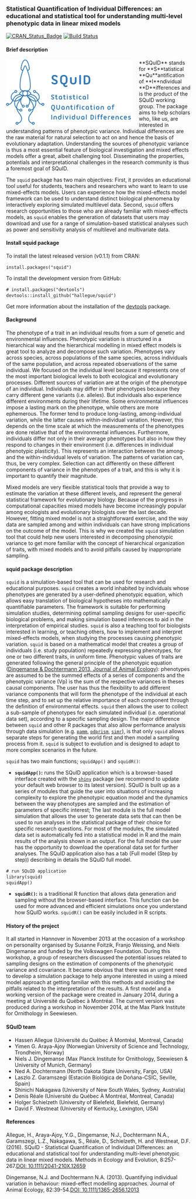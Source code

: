 ### Statistical Quantification of Individual Differences: an educational and statistical tool for understanding multi-level phenotypic data in linear mixed models

[![CRAN\_Status\_Badge](https://www.r-pkg.org/badges/version/squid)](https://cran.r-project.org/package=squid)
[![Build
Status](https://travis-ci.org/hallegue/squid.svg?branch=master)](https://travis-ci.org/hallegue/squid)

#### Brief description

<img id='logo' src='./inst/shiny-squid/www/pictures/logo_2.png' align='left' alt='SQuID' style='padding-right:20px;'>
**SQuID** stands for **S**tatistical **Qu**antification of
**I**ndividual **D**ifferences and is the product of the SQuID working
group. The package aims to help scholars who, like us, are interested in
understanding patterns of phenotypic variance. Individual differences
are the raw material for natural selection to act on and hence the basis
of evolutionary adaptation. Understanding the sources of phenotypic
variance is thus a most essential feature of biological investigation
and mixed effects models offer a great, albeit challenging tool.
Disseminating the properties, potentials and interpretational challenges
in the research community is thus a foremost goal of SQuID.

The `squid` package has two main objectives: First, it provides an
educational tool useful for students, teachers and researchers who want
to learn to use mixed-effects models. Users can experience how the
mixed-effects model framework can be used to understand distinct
biological phenomena by interactively exploring simulated multilevel
data. Second, `squid` offers research opportunities to those who are
already familiar with mixed-effects models, as `squid` enables the
generation of datasets that users may download and use for a range of
simulation-based statistical analyses such as power and sensitivity
analysis of multilevel and multivariate data.

#### Install squid package

To install the latest released version (v0.1.1) from CRAN:

    install.packages("squid")

To install the development version from GitHub:

    # install.packages("devtools")
    devtools::install_github("hallegue/squid")

Get more information about the installation of the
[devtools](https://CRAN.R-project.org/package=devtools/readme/README.html)
package.

#### Background

The phenotype of a trait in an individual results from a sum of genetic
and environmental influences. Phenotypic variation is structured in a
hierarchical way and the hierarchical modelling in mixed effect models
is great tool to analyze and decompose such variation. Phenotypes vary
across species, across populations of the same species, across
individuals of the same population, and across repeated observations of
the same individual. We focused on the individual level because it
represents one of the most important biological levels to both
ecological and evolutionary processes. Different sources of variation
are at the origin of the phenotype of an individual. Individuals may
differ in their phenotypes because they carry different gene variants
(i.e. alleles). But individuals also experience different environments
during their lifetime. Some environmental influences impose a lasting
mark on the phenotype, while others are more ephemerous. The former tend
to produce long-lasting, among-individual variation, while the latter
causes within-individual variation. However, this depends on the time
scale at which the measurements of the phenotypes are done relative that
of the environmental influences. Furthermore, individuals differ not
only in their average phenotypes but also in how they respond to changes
in their environment (i.e. differences in individual phenotypic
plasticity). This represents an interaction between the among- and the
within-individual levels of variation. The patterns of variation can,
thus, be very complex. Selection can act differently on these different
components of variance in the phenotypes of a trait, and this is why it
is important to quantify their magnitude.

Mixed models are very flexible statistical tools that provide a way to
estimate the variation at these different levels, and represent the
general statistical framework for evolutionary biology. Because of the
progress in computational capacities mixed models have become
increasingly popular among ecologists and evolutionary biologists over
the last decade. However, fitting mixed model is not a straightforward
exercise, and the way data are sampled among and within individuals can
have strong implications on the outcome of the model. This is why we
created the `squid` simulation tool that could help new users interested
in decomposing phenotypic variance to get more familiar with the concept
of hierarchical organization of traits, with mixed models and to avoid
pitfalls caused by inappropriate sampling.

#### squid package description

`squid` is a simulation-based tool that can be used for research and
educational purposes. `squid` creates a world inhabited by individuals
whose phenotypes are generated by a user-defined phenotypic equation,
which allows easy translation of biological hypotheses into
mathematically quantifiable parameters. The framework is suitable for
performing simulation studies, determining optimal sampling designs for
user-specific biological problems, and making simulation based
inferences to aid in the interpretation of empirical studies. `squid` is
also a teaching tool for biologists interested in learning, or teaching
others, how to implement and interpret mixed-effects models, when
studying the processes causing phenotypic variation. `squid` is based on
a mathematical model that creates a group of individuals (i.e. study
population) repeatedly expressing phenotypes, for one or two different
traits, in uniform time. Phenotypic values of traits are generated
following the general principle of the phenotypic equation ([Dingemanse
& Dochtermann 2013, Journal of Animal
Ecology](https://onlinelibrary.wiley.com/doi/10.1111/1365-2656.12013/abstract)):
phenotypes are assumed to be the summed effects of a series of
components and the phenotypic variance (Vp) is the sum of the respective
variances in theses causal components. The user has thus the flexibility
to add different variance components that will form the phenotype of the
individual at each time step, and to set up the relative importance of
each component through the definition of environmental effects. `squid`
then allows the user to collect a sub-sample of phenotypes for each
simulated individual (i.e. operational data set), according to a
specific sampling design. The major difference between `squid` and other
R packages that also allow performance analysis through data simulation
(e.g. [`pamm`](https://cran.r-project.org/package=pamm),
[`odprism`](https://cran.r-project.org/package=odprism),
[`simr`](https://cran.r-project.org/package=simr)), is that only `squid`
allows separate steps for generating the world first and then model a
sampling process from it. `squid` is subject to evolution and is
designed to adapt to more complex scenarios in the future.

`squid` has two main functions; `squidApp()` and `squidR()`:

-   **`squidApp()`:** runs the SQuID application which is a
    browser-based interface created with the
    [`shiny`](https://shiny.rstudio.com) package (we recommend to update
    your default web browser to its latest version). SQuID is built up
    as a series of modules that guide the user into situations of
    increasing complexity to explore the phenotypic equation model and
    the dynamics between the way phenotypes are sampled and the
    estimation of parameters of specific interest; The last module is
    the full model simulation that allows the user to generate data sets
    that can then be used to run analyses in the statistical package of
    their choice for specific research questions. For most of the
    modules, the simulated data set is automatically fed into a
    statistical model in R and the main results of the analysis shown in
    an output. For the full model the user has the opportunity to
    download the operational data set for further analyses. The SQuID
    application also has a tab (Full model (Step by step)) describing in
    details the SQuID full model.

<!-- -->

    # run SQuID application
    library(squid)
    squidApp()

-   **`squidR()`:** is a traditional R function that allows data
    generation and sampling without the browser-based interface. This
    function can be used for more advanced and efficient simulations
    once you understand how SQuID works. `squidR()` can be easily
    included in R scripts.

#### History of the project

It all started in Hannover in November 2013 at the occasion of a
workshop on personality organised by Susanne Foitzik, Franjo Weissing,
and Niels Dingemanse and funded by the Volkswagen Foundation. During
this workshop, a group of researchers discussed the potential issues
related to sampling designs on the estimation of components of the
phenotypic variance and covariance. It became obvious that there was an
urgent need to develop a simulation package to help anyone interested in
using a mixed model approach at getting familiar with this methods and
avoiding the pitfalls related to the interpretation of the results. A
first model and a working version of the package were created in January
2014, during a meeting at Université du Québec à Montréal. The current
version was produced during a workshop in November 2014, at the Max
Plank Institute for Ornithology in Seewiesen.

#### SQuID team

-   Hassen Allegue (Université du Québec À Montréal, Montreal, Canada)
-   Yimen G. Araya-Ajoy (Norwegian University of Science and Technology,
    Trondheim, Norway)
-   Niels J. Dingemanse (Max Planck Institute for Ornithology, Seewiesen
    & University of Munich, Germany)
-   Ned A. Dochtermann (North Dakota State University, Fargo, USA)
-   Laszlo Z. Garamszegi (Estación Biológica de Doñana-CSIC, Seville,
    Spain)
-   Shinichi Nakagawa (University of New South Wales, Sydney, Australia)
-   Denis Réale (Université du Québec À Montréal, Montreal, Canada)
-   Holger Schielzeth (University of Bielefeld, Bielefeld, Germany)
-   David F. Westneat (University of Kentucky, Lexington, USA)

#### References

Allegue, H., Araya-Ajoy, Y.G., Dingemanse, N.J., Dochtermann N.A.,
Garamszegi, L.Z., Nakagawa, S., Réale, D., Schielzeth, H. and Westneat,
D.F. (2016). SQuID - Statistical Quantification of Individual
Differences: an educational and statistical tool for understanding
multi-level phenotypic data in linear mixed models. Methods in Ecology
and Evolution, 8:257-267.[DOI:
10.1111/2041-210X.12659](https://doi.org/10.1111/2041-210X.12659)

Dingemanse, N.J. and Dochtermann N.A. (2013). Quantifying individual
variation in behaviour: mixed-effect modelling approaches. Journal of
Animal Ecology, 82:39-54.[DOI:
10.1111/1365-2656.12013](https://doi.org/10.1111/1365-2656.12013)
